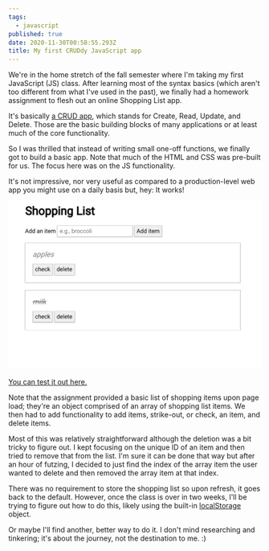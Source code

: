 ```yaml
---
tags:
  - javascript
published: true
date: 2020-11-30T00:58:55.293Z
title: My first CRUDdy JavaScript app
---
```

We're in the home stretch of the fall semester where I'm taking my first JavaScript (JS) class. After learning most of the syntax basics (which aren't too different from what I've used in the past), we finally had a homework assignment to flesh out an online Shopping List app.

It's basically [a CRUD app](https://en.wikipedia.org/wiki/Create,_read,_update_and_delete), which stands for Create, Read, Update, and Delete. Those are the basic building blocks of many applications or at least much of the core functionality. 

So I was thrilled that instead of writing small one-off functions, we finally got to build a basic app. Note that much of the HTML and CSS was pre-built for us. The focus here was on the JS functionality.

It's not impressive, nor very useful as compared to a production-level web app you might use on a daily basis but, hey: It works!

![JavaScript shopping list](/src/images/shopping-list.jpg)

[You can test it out here.](https://week10-assignment-part1.kevintofel.repl.co/)

Note that the assignment provided a basic list of shopping items upon page load; they're an object comprised of an array of shopping list items. We then had to add functionality to add items, strike-out, or check, an item, and delete items. 

Most of this was relatively straightforward although the deletion was a bit tricky to figure out. I kept focusing on the unique ID of an item and then tried to remove that from the list. I'm sure it can be done that way but after an hour of futzing, I decided to just find the index of the array item the user wanted to delete and then removed the array item at that index.

There was no requirement to store the shopping list so upon refresh, it goes back to the default. However, once the class is over in two weeks, I'll be trying to figure out how to do this, likely using the built-in [localStorage](https://developer.mozilla.org/en-US/docs/Web/API/Window/localStorage) object. 

Or maybe I'll find another, better way to do it. I don't mind researching and tinkering; it's about the journey, not the destination to me. :)